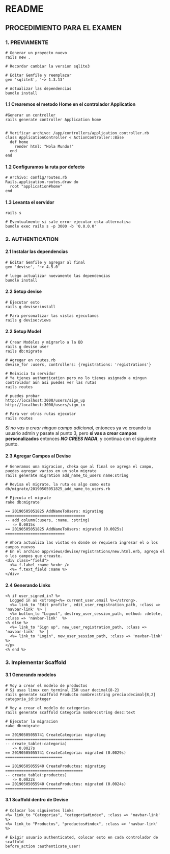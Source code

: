 # README

## PROCEDIMIENTO PARA EL EXAMEN

### 1. PREVIAMENTE

    # Generar un proyecto nuevo
    rails new .

    # Recordar cambiar la version sqlite3
    
    # Editar Gemfile y reemplazar
    gem 'sqlite3', '~> 1.3.13'
    
    # Actualizar las dependencias
    bundle install
    
#### 1.1 Crearemos el metodo Home en el controlador Application

    #Generar un controller
    rails generate controller Application home
    
    
    # Verificar archivo: /app/controllers/application_controller.rb
    class ApplicationController < ActionController::Base
      def home
        render html: "Hola Mundo!"
      end
    end

#### 1.2 Configuramos la ruta por defecto
    # Archivo: config/routes.rb
    Rails.application.routes.draw do
      root "application#home"
    end
    
#### 1.3 Levanta el servidor

    rails s
    
    # Eventualmente si sale error ejecutar esta alternativa
    bundle exec rails s -p 3000 -b '0.0.0.0'


### 2. AUTHENTICATION
#### 2.1 Instalar las dependencias

    # Editar Gemfile y agregar al final
    gem 'devise', '~> 4.5.0'
    
    # luego actualizar nuevamente las dependencias
    bundle install
    
#### 2.2 Setup devise

    # Ejecutar esto
    rails g devise:install
    
    # Para personalizar las vistas ejecutamos
    rails g devise:views

#### 2.2 Setup Model
    
    # Crear Modelos y migrarlo a la BD
    rails g devise user
    rails db:migrate
    
    # Agregar en routes.rb
    devise_for :users, controllers: {registrations: 'registrations'}
    
    # Reinicia tu servidor
    # Ya tienes authentication pero no lo tienes asignado a ningun controlador aún asi puedes ver las rutas
    rails routes
    
    # puedes probar
    http://localhost:3000/users/sign_up
    http://localhost:3000/users/sign_in
    
    # Para ver otras rutas ejecutar
    rails routes
    
*Si no vas a crear ningun campo adicional*, entonces ya ve creando tu usuario admin y pasate al punto 3, pero **si vas a crear campos personalizados** entonces ***NO CREES NADA***, y continua con el siguiente punto.

#### 2.3 Agregar Campos al Devise
    
    # Generamos una migracion, cheka que al final se agrega el campo, puedes agregar varios en un solo migrate
    rails generate migration add_name_to_users name:string
    
    # Revisa el migrate. la ruta es algo como esto
    db/migrate/20190505051825_add_name_to_users.rb
    
    # Ejecuta el migrate
    rake db:migrate
    
    == 20190505051825 AddNameToUsers: migrating ===================================
    -- add_column(:users, :name, :string)
       -> 0.0015s
    == 20190505051825 AddNameToUsers: migrated (0.0025s) ==========================
    
    # Ahora actualiza las vistas en donde se requiera ingresar el o los campos nuevos
    # En el archivo app/views/devise/registrations/new.html.erb, agrega el o los campos que creaste.
    <div class="field">
      <%= f.label :name %><br />
      <%= f.text_field :name %>
    </div>      
    
#### 2.4 Generando Links

    <% if user_signed_in? %>
      Logged in as <strong><%= current_user.email %></strong>.
      <%= link_to 'Edit profile', edit_user_registration_path, :class => 'navbar-link' %> |
      <%= button_to "Logout", destroy_user_session_path, method: :delete, :class => 'navbar-link'  %>
    <% else %>
      <%= link_to "Sign up", new_user_registration_path, :class => 'navbar-link'  %> |
      <%= link_to "Login", new_user_session_path, :class => 'navbar-link'  %>
    </p>
    <% end %>
    
### 3. Implementar Scaffold
#### 3.1 Generando modelos

    # Voy a crear el modelo de productos
    # Si usas linux con terminal ZSH usar decimal{8-2}
    rails generate scaffold Producto nombre:string precio:decimal{8,2} categoria_id:integer
    
    # Voy a crear el modelo de categorias
    rails generate scaffold Categoria nombre:string desc:text
    
    # Ejecutar la migracion
    rake db:migrate
    
    == 20190505055741 CreateCategoria: migrating ==================================
    -- create_table(:categoria)
       -> 0.0027s
    == 20190505055741 CreateCategoria: migrated (0.0029s) =========================

    == 20190505055940 CreateProductos: migrating ==================================
    -- create_table(:productos)
       -> 0.0022s
    == 20190505055940 CreateProductos: migrated (0.0024s) =========================
    
#### 3.1 Scaffold dentro de Devise
    
    # Colocar los siguientes links
    <%= link_to "Categorias", "categoria#index", :class => 'navbar-link'  %>
    <%= link_to "Productos", "productos#index", :class => 'navbar-link'  %>
    
    # Exigir usuario authenticated, colocar esto en cada controlador de scaffold
    before_action :authenticate_user!
    
    